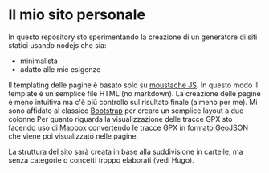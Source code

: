 # Il mio sito personale
In questo repository sto sperimentando la creazione di un generatore di siti statici usando nodejs che sia:
* minimalista
* adatto alle mie esigenze

Il templating delle pagine è basato solo su [moustache JS](https://github.com/janl/mustache.js).
In questo modo il template è un semplice file HTML (no markdown).
La creazione delle pagine è meno intuitiva ma c'è più controllo sul risultato finale (almeno per me).
Mi sono affidato al classico [Bootstrap](https://getbootstrap.com) per creare un semplice layout a due colonne
Per quanto riguarda la visualizzazione delle tracce GPX sto facendo uso di [Mapbox](https://www.mapbox.com) convertendo
le tracce GPX in formato [GeoJSON](https://geojson.org) che viene poi visualizzato nelle pagine.

La struttura del sito sarà creata in base alla suddivisione in cartelle, ma senza categorie o concetti troppo elaborati
(vedi Hugo).
